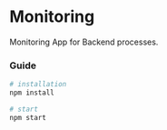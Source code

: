 # Monitoring
Monitoring App for Backend processes.

### Guide
```bash
# installation
npm install

# start
npm start
```
